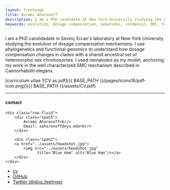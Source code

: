 ```yaml
---
layout: frontpage
title: Avrami Aharonoff
description: I am a PhD candidate at New York University studying the evolution of dosage compensation in nematodes. 
keywords: evolution, dosage compensation, nematodes, condensin, SMC, TAD, Hi-C
---
```


I am a PhD candidadate in Sevinç Ercan's laboratory at New York University studying the evolution of dosage compensation mechanisms. I use phylogenetics and functional genomics to understand how dosage compensation changes in clades with a shared ancestral set of hetermorphic sex chromosomes. I used nematodes as my model, anchoring my work in the well characterized SMC mechanism described in Caenorhabditi elegans.

[curriculum vitae ![CV as pdf]({{ BASE_PATH }}/pages/icons16/pdf-icon.png)]({{ BASE_PATH }}/assets/CV.pdf)<br/>


---


<div class="container">
<h4><a name="contact"></a>contact</h4>

    <div class="row-fluid">
        <div class="span5">
            Avrami Aharonoff<br/>
            Email: aaharonoff@nyu.edu<br/>
        </div>

        <div class="span2">
        <a href="../assets/headshot.jpg">
            <img src="../assets/headshot.jpg"
                  title="Blue Ham" alt="Blue Ham"/></a>
        </div>
    </div>
</div>

<div class="navbar">
  <div class="navbar-inner">
      <ul class="nav">
          <li><a href="{{ BASE_PATH }}/assets/CV.pdf">cv</a></li>
          <li><a href="https://github.com/avramiaharonoff">GitHub</a></li>
          <li><a href="https://twitter.com/Avrami_A">Twitter (@dog_feelings)</a></li>
      </ul>
  </div>
</div>
